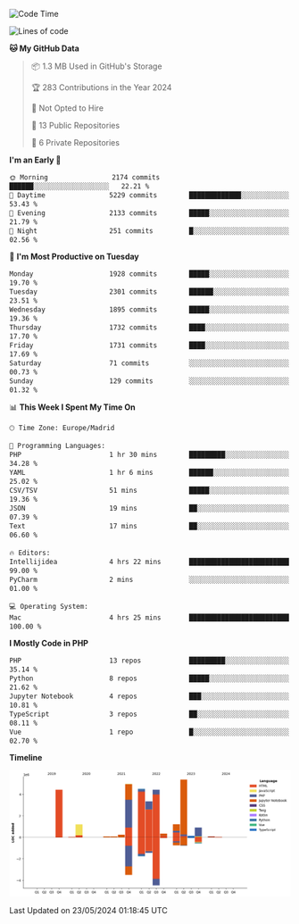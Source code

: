 <!--START_SECTION:waka-->
![Code Time](http://img.shields.io/badge/Code%20Time-160%20hrs%206%20mins-blue)

![Lines of code](https://img.shields.io/badge/From%20Hello%20World%20I%27ve%20Written-31.3%20million%20lines%20of%20code-blue)

**🐱 My GitHub Data** 

> 📦 1.3 MB Used in GitHub's Storage 
 > 
> 🏆 283 Contributions in the Year 2024
 > 
> 🚫 Not Opted to Hire
 > 
> 📜 13 Public Repositories 
 > 
> 🔑 6 Private Repositories 
 > 
**I'm an Early 🐤** 

```text
🌞 Morning                2174 commits        ██████░░░░░░░░░░░░░░░░░░░   22.21 % 
🌆 Daytime                5229 commits        █████████████░░░░░░░░░░░░   53.43 % 
🌃 Evening                2133 commits        █████░░░░░░░░░░░░░░░░░░░░   21.79 % 
🌙 Night                  251 commits         █░░░░░░░░░░░░░░░░░░░░░░░░   02.56 % 
```
📅 **I'm Most Productive on Tuesday** 

```text
Monday                   1928 commits        █████░░░░░░░░░░░░░░░░░░░░   19.70 % 
Tuesday                  2301 commits        ██████░░░░░░░░░░░░░░░░░░░   23.51 % 
Wednesday                1895 commits        █████░░░░░░░░░░░░░░░░░░░░   19.36 % 
Thursday                 1732 commits        ████░░░░░░░░░░░░░░░░░░░░░   17.70 % 
Friday                   1731 commits        ████░░░░░░░░░░░░░░░░░░░░░   17.69 % 
Saturday                 71 commits          ░░░░░░░░░░░░░░░░░░░░░░░░░   00.73 % 
Sunday                   129 commits         ░░░░░░░░░░░░░░░░░░░░░░░░░   01.32 % 
```


📊 **This Week I Spent My Time On** 

```text
🕑︎ Time Zone: Europe/Madrid

💬 Programming Languages: 
PHP                      1 hr 30 mins        █████████░░░░░░░░░░░░░░░░   34.28 % 
YAML                     1 hr 6 mins         ██████░░░░░░░░░░░░░░░░░░░   25.02 % 
CSV/TSV                  51 mins             █████░░░░░░░░░░░░░░░░░░░░   19.36 % 
JSON                     19 mins             ██░░░░░░░░░░░░░░░░░░░░░░░   07.39 % 
Text                     17 mins             ██░░░░░░░░░░░░░░░░░░░░░░░   06.60 % 

🔥 Editors: 
Intellijidea             4 hrs 22 mins       █████████████████████████   99.00 % 
PyCharm                  2 mins              ░░░░░░░░░░░░░░░░░░░░░░░░░   01.00 % 

💻 Operating System: 
Mac                      4 hrs 25 mins       █████████████████████████   100.00 % 
```

**I Mostly Code in PHP** 

```text
PHP                      13 repos            █████████░░░░░░░░░░░░░░░░   35.14 % 
Python                   8 repos             █████░░░░░░░░░░░░░░░░░░░░   21.62 % 
Jupyter Notebook         4 repos             ███░░░░░░░░░░░░░░░░░░░░░░   10.81 % 
TypeScript               3 repos             ██░░░░░░░░░░░░░░░░░░░░░░░   08.11 % 
Vue                      1 repo              █░░░░░░░░░░░░░░░░░░░░░░░░   02.70 % 
```



**Timeline**

![Lines of Code chart](https://raw.githubusercontent.com/danisoronellas/danisoronellas/main/assets/bar_graph.png)


 Last Updated on 23/05/2024 01:18:45 UTC
<!--END_SECTION:waka-->
